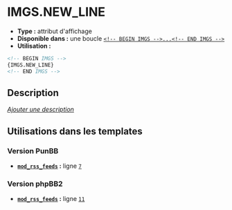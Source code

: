 # IMGS.NEW_LINE
* __Type :__ attribut d'affichage
* __Disponible dans :__ une boucle [`<!-- BEGIN IMGS -->...<!-- END IMGS -->`](https://github.com/Etana/template/blob/master/var/IMGS.md#readme)
* __Utilisation :__

```html
<!-- BEGIN IMGS -->
{IMGS.NEW_LINE}
<!-- END IMGS -->
```

## Description
[*Ajouter une description*](https://fa-tvars.appspot.com/var/IMGS.NEW_LINE)

## Utilisations dans les templates

### Version PunBB
* __[`mod_rss_feeds`](../tpl/var/mod_rss_feeds.md#readme) :__ ligne [`7`](../tpl/src/punbb/mod_rss_feeds.tpl#L7)

### Version phpBB2
* __[`mod_rss_feeds`](../tpl/var/mod_rss_feeds.md#readme) :__ ligne [`11`](../tpl/src/subsilver/mod_rss_feeds.tpl#L11)